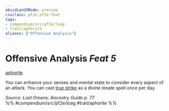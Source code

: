 ```yaml
---
obsidianUIMode: preview
cssclass: pf2e,pf2e-feat
tags:
- compendium/src/pf2e/loag
- trait/aphorite
aliases: ["Offensive Analysis"]
---
```

# Offensive Analysis  *Feat 5*  
[aphorite](../../rules/traits/aphorite-loag.md)  


You can enhance your senses and mental state to consider every aspect of an attack. You can cast [true strike](../spells/true-strike.md) as a divine innate spell once per day.

*Source: Lost Omens: Ancestry Guide p. 77*  
%% #compendium/src/pf2e/loag #trait/aphorite %%